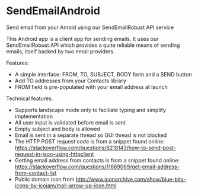 # SendEmailAndroid
Send email from your Anroid using our SendEmailRobust API service

This Android app is a client app for sending emails. It uses our SendEmailRobust API which provides a quite reliable means of sending emails, itself backed by two email providers.

Features:
* A simple interface: FROM, TO, SUBJECT, BODY form and a SEND button
* Add TO addresses from your Contacts library 
* FROM field is pre-populated with your email address at launch

Technical features:
* Supports landscape mode only to faciliate typing and simplify implementation 
* All user input is validated before email is sent
* Empty subject and body is allowed
* Email is sent in a separate thread so GUI thread is not blocked
* The HTTP POST request code is from a snippet found online: https://stackoverflow.com/questions/6218143/how-to-send-post-request-in-json-using-httpclient
* Getting email address from contacts is from a snippet found online: https://stackoverflow.com/questions/11669069/get-email-address-from-contact-list
* Public domain icon from http://www.iconarchive.com/show/blue-bits-icons-by-icojam/mail-arrow-up-icon.html

